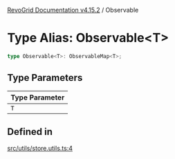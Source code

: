 [RevoGrid Documentation v4.15.2](README.md) / Observable

# Type Alias: Observable\<T\>

```ts
type Observable<T>: ObservableMap<T>;
```

## Type Parameters

| Type Parameter |
| ------ |
| `T` |

## Defined in

[src/utils/store.utils.ts:4](https://github.com/revolist/revogrid/blob/30cfedca97f5b42c948bd2668fa87c350d2411bd/src/utils/store.utils.ts#L4)
